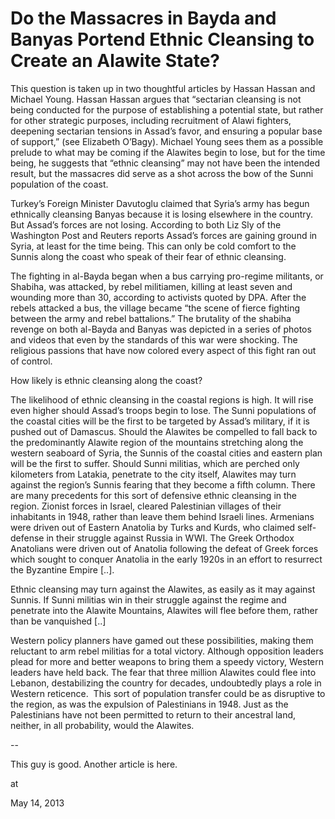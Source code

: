 # Do the Massacres in Bayda and Banyas Portend Ethnic Cleansing to Create an Alawite State?
This question is taken up in two thoughtful articles by Hassan Hassan 
and Michael Young. Hassan Hassan argues that “sectarian cleansing is not
 being conducted for the purpose of establishing a potential state, but 
rather for other strategic purposes, including recruitment of Alawi 
fighters, deepening sectarian tensions in Assad’s favor, and ensuring a 
popular base of support,” (see Elizabeth O’Bagy). Michael Young sees 
them as a possible prelude to what may be coming if the Alawites begin 
to lose, but for the time being, he suggests that “ethnic cleansing” may
 not have been the intended result, but the massacres did serve as a 
shot across the bow of the Sunni population of the coast.

Turkey’s Foreign Minister Davutoglu claimed that Syria’s army has begun ethnically cleansing Banyas because it is losing elsewhere in the country. But Assad’s forces are not losing. According to both Liz Sly of the Washington Post and Reuters reports Assad’s forces are gaining ground in Syria, at least for the time being. This can only be cold comfort to the Sunnis along the coast who speak of their fear of ethnic cleansing.

The fighting in al-Bayda began when a bus carrying pro-regime 
militants, or Shabiha, was attacked, by rebel militiamen, killing at 
least seven and wounding more than 30, according to activists quoted by 
DPA. After the rebels attacked a bus, the village became “the scene of 
fierce fighting between the army and rebel battalions.” The brutality of
 the shabiha revenge on both al-Bayda and Banyas was depicted in a 
series of photos and videos that even by the standards of this war were 
shocking. The religious passions that have now colored every aspect of 
this fight ran out of control.

How likely is ethnic cleansing along the coast?

The likelihood of ethnic cleansing in the coastal regions is high. It 
will rise even higher should Assad’s troops begin to lose. The Sunni 
populations of the coastal cities will be the first to be targeted by 
Assad’s military, if it is pushed out of Damascus. Should the Alawites 
be compelled to fall back to the predominantly Alawite region of the 
mountains stretching along the western seaboard of Syria, the Sunnis of 
the coastal cities and eastern plan will be the first to suffer. Should 
Sunni militias, which are perched only kilometers from Latakia, 
penetrate to the city itself, Alawites may turn against the region’s 
Sunnis fearing that they become a fifth column. There are many 
precedents for this sort of defensive ethnic cleansing in the region. 
Zionist forces in Israel, cleared Palestinian villages of their 
inhabitants in 1948, rather than leave them behind Israeli lines. 
Armenians were driven out of Eastern Anatolia by Turks and Kurds, who 
claimed self-defense in their struggle against Russia in WWI. The Greek 
Orthodox Anatolians were driven out of Anatolia following the defeat of 
Greek forces which sought to conquer Anatolia in the early 1920s in an 
effort to resurrect the Byzantine Empire [..].

Ethnic cleansing may turn against the Alawites, as easily as it may against Sunnis. If Sunni militias win in their struggle against the regime and penetrate into the Alawite Mountains, Alawites will flee before them, rather than be vanquished [..]

Western policy planners have gamed out these possibilities, making them 
reluctant to arm rebel militias for a total victory. Although opposition
 leaders plead for more and better weapons to bring them a speedy 
victory, Western leaders have held back. The fear that three million 
Alawites could flee into Lebanon, destabilizing the country for decades,
 undoubtedly plays a role in Western reticence.  This sort of population
 transfer could be as disruptive to the region, as was the expulsion of 
Palestinians in 1948. Just as the Palestinians have not been permitted 
to return to their ancestral land, neither, in all probability, would 
the Alawites.

--

This guy is good. Another article is here.








at

May 14, 2013















